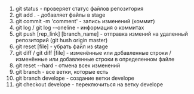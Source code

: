 1. git status - проверяет статус файлов репозитория
2. git add . - добавляет файлы в stage
3. git commit -m 'comment' - запись изменений (коммит)
4. git log / git log --oneline - информация о коммитах
5. git push [rep_link] [branch_name] - отправка измений на удаленный репозиторий (git hush origin master)
6. git reset [file] - убрать файл из stage
7. git diff / git diff [file] - изменённые или добавленные строки / изменённые или добавленные строки в определенном файле
8. git reset --hard - отмена всех изменений
9. git branch - все ветки, которые есть 
10. git branch develope - создание ветки develope 
11. git checkout develope - переключиться на ветку develope